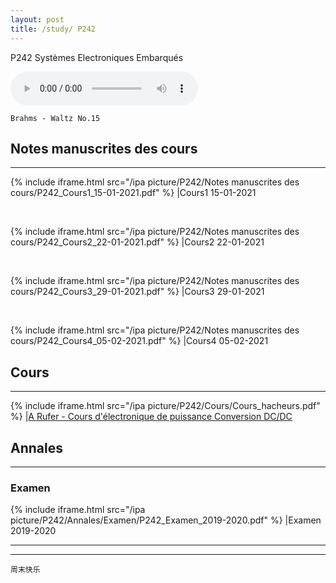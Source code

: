 ```yaml
---
layout: post
title: /study/ P242
---
```


P242 Systèmes Electroniques Embarqués

<audio loop="loop" controls="controls">
  <source src="https://raw.githubusercontent.com/startadaywithasmile/startadaywithasmile.github.io/master/ipa%20picture/P242/Brahms_-_Waltz_No.15.mp3" />
</audio>

`Brahms - Waltz No.15`

## Notes manuscrites des cours ##
----

{% include iframe.html src="/ipa picture/P242/Notes manuscrites des cours/P242_Cours1_15-01-2021.pdf" %}
|Cours1 15-01-2021

<br />

{% include iframe.html src="/ipa picture/P242/Notes manuscrites des cours/P242_Cours2_22-01-2021.pdf" %}
|Cours2 22-01-2021

<br />

{% include iframe.html src="/ipa picture/P242/Notes manuscrites des cours/P242_Cours3_29-01-2021.pdf" %}
|Cours3 29-01-2021

<br />

{% include iframe.html src="/ipa picture/P242/Notes manuscrites des cours/P242_Cours4_05-02-2021.pdf" %}
|Cours4 05-02-2021

## Cours ##
----
{% include iframe.html src="/ipa picture/P242/Cours/Cours_hacheurs.pdf" %}
|[A Rufer - Cours d'électronique de puissance Conversion DC/DC](http://ljegouzo56.free.fr/ELECTRONIQUE/COURS/Alimentations/Cours_hacheurs.pdf)


## Annales ##
----

### Examen ###

{% include iframe.html src="/ipa picture/P242/Annales/Examen/P242_Examen_2019-2020.pdf" %}
|Examen 2019-2020 

----
****

`周末快乐`
